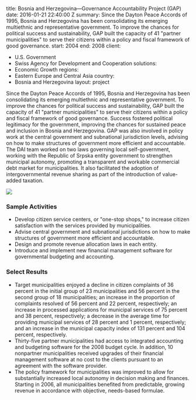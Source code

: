 
title: Bosnia and Herzegovina—Governance Accountability Project (GAP)
date: 2016-01-21 22:40:00 Z
summary: Since the Dayton Peace Accords of 1995, Bosnia and Herzegovina has been consolidating
  its emerging multiethnic and representative government. To improve the chances for
  political success and sustainability, GAP built the capacity of 41 "partner municipalities"
  to serve their citizens within a policy and fiscal framework of good governance.
start: 2004
end: 2008
client:
- U.S. Government
- Swiss Agency for Development and Cooperation
solutions:
- Economic Growth
regions:
- Eastern Europe and Central Asia
country:
- Bosnia and Herzegovina
layout: project


Since the Dayton Peace Accords of 1995, Bosnia and Herzegovina has been consolidating its emerging multiethnic and representative government. To improve the chances for political success and sustainability, GAP built the capacity of 41 "partner municipalities" to serve their citizens within a policy and fiscal framework of good governance. Success fostered political legitimacy for the government, improving the chances for sustained peace and inclusion in Bosnia and Herzegovina. GAP was also involved in policy work at the central government and subnational jurisdiction levels, advising on how to make structures of government more efficient and accountable. The DAI team worked on two laws governing local self-government, working with the Republic of Srpska entity government to strengthen municipal autonomy, promoting a transparent and workable commercial debt market for municipalities. It also facilitated the adoption of intergovernmental revenue sharing as part of the introduction of value-added taxation.

![][1]
### Sample Activities

* Develop citizen service centers, or "one-stop shops," to increase citizen satisfaction with the services provided by municipalities.
* Advise central government and subnational jurisdictions on how to make structures of government more efficient and accountable.
* Design and promote revenue allocation laws in each entity.
* Introduce and implement new financial management software for governmental budgeting and accounting.

### Select Results

* Target municipalities enjoyed a decline in citizen complaints of 36 percent in the initial group of 23 municipalities and 56 percent in the second group of 18 municipalities; an increase in the proportion of complaints resolved of 56 percent and 22 percent, respectively; an increase in processed applications for municipal services of 75 percent and 38 percent, respectively; a decrease in the average time for providing municipal services of 28 percent and 1 percent, respectively; and an increase in the municipal capacity index of 131 percent and 104 percent, respectively.
* Thirty-five partner municipalities had access to integrated accounting and budgeting software for the 2008 budget cycle. In addition, 10 nonpartner municipalities received upgrades of their financial management software at no cost to the clients pursuant to an agreement with the software provider.
* The policy framework for municipalities was improved to allow for substantially increased local autonomy in decision making and finances. Starting in 2006, all municipalities benefited from predictable, growing revenue in accordance with objective, needs-based formulae.

[1]: https://assetify-dai.com/projects/Bosnia.jpg
